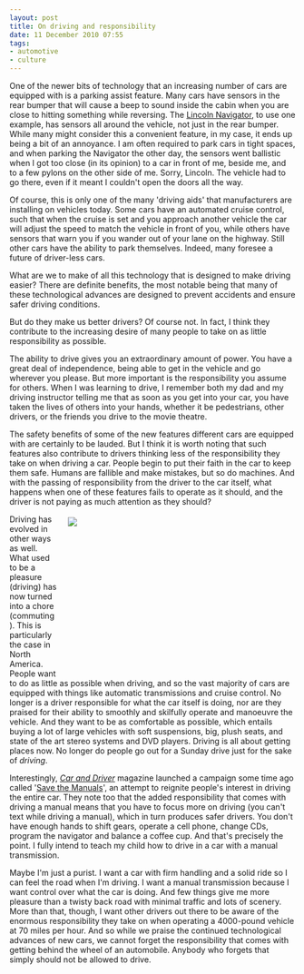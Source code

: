 ```yaml
---
layout: post
title: On driving and responsibility
date: 11 December 2010 07:55
tags:
- automotive
- culture
---
```

<p>One of the newer bits of technology that an increasing number of cars are equipped with is a parking assist feature. Many cars have sensors in the rear bumper that will cause a beep to sound inside the cabin when you are close to hitting something while reversing. The <a href="http://www.lincoln.com/suvs/navigator/">Lincoln Navigator</a>, to use one example, has sensors all around the vehicle, not just in the rear bumper. While many might consider this a convenient feature, in my case, it ends up being a bit of an annoyance. I am often required to park cars in tight spaces, and when parking the Navigator the other day, the sensors went ballistic when I got too close (in its opinion) to a car in front of me, beside me, and to a few pylons on the other side of me. Sorry, Lincoln. The vehicle had to go there, even if it meant I couldn't open the doors all the way.</p>
<p>Of course, this is only one of the many 'driving aids' that manufacturers are installing on vehicles today. Some cars have an automated cruise control, such that when the cruise is set and you approach another vehicle the car will adjust the speed to match the vehicle in front of you, while others have sensors that warn you if you wander out of your lane on the highway. Still other cars have the ability to park themselves. Indeed, many foresee a future of driver-less cars.</p>
<p>What are we to make of all this technology that is designed to make driving easier? There are definite benefits, the most notable being that many of these technological advances are designed to prevent accidents and ensure safer driving conditions.&nbsp;</p>
<p>But do they make us better drivers? Of course not. In fact, I think they contribute to the increasing desire of many people to take on as little responsibility as possible.</p>
<p>The ability to drive gives you an extraordinary amount of power. You have a great deal of independence, being able to get in the vehicle and go wherever you please. But more important is the responsibility you assume for others. When I was learning to drive, I remember both my dad and my driving instructor telling me that as soon as you get into your car, you have taken the lives of others into your hands, whether it be pedestrians, other drivers, or the friends you drive to the movie theatre.</p>
<p>The safety benefits of some of the new features different cars are equipped with are certainly to be lauded. But I think it is worth noting that such features also contribute to drivers thinking less of the responsibility they take on when driving a car. People begin to put their faith in the car to keep them safe. Humans are fallible and make mistakes, but so do machines. And with the passing of responsibility from the driver to the car itself, what happens when one of these features fails to operate as it should, and the driver is not paying as much attention as they should?</p>
<div style="float: right; margin: 5px 1px 0px 20px; width: 400px; height: 279px;"><img src="https://dl.dropbox.com/u/3897986/Jake%20Blog%20Images/shifting.jpg" /></div>
<p>Driving has evolved in other ways as well. What used to be a pleasure (driving) has now turned into a chore (commuting). This is particularly the case in North America. People want to do as little as possible when driving, and so the vast majority of cars are equipped with things like automatic transmissions and cruise control. No longer is a driver responsible for what the car itself is doing, nor are they praised for their ability to smoothly and&nbsp;skilfully&nbsp;operate and&nbsp;manoeuvre&nbsp;the vehicle. And they want to be as comfortable as possible, which entails buying a lot of large vehicles with soft suspensions, big, plush seats, and state of the art stereo systems and DVD players. Driving is all about getting places now. No longer do people go out for a Sunday drive just for the sake of <em>driving</em>.</p>
<p>Interestingly, <em><a href="http://www.caranddriver.com">Car and Driver</a></em> magazine launched a campaign some time ago called '<a href="http://www.caranddriver.com/features/10q3/save_the_manuals!-car_and_driver">Save the Manuals</a>', an attempt to reignite people's interest in driving the entire car. They note too that the added responsibility that comes with driving a manual means that you have to focus more on driving (you can't text while driving a manual), which in turn produces safer drivers. You don't have enough hands to shift gears, operate a cell phone, change CDs, program the navigator and balance a coffee cup. And that's precisely the point. I fully intend to teach my child how to drive in a car with a manual transmission.</p>

Maybe I'm just a purist.&nbsp;I want a car with firm handling and a solid ride so I can&nbsp;feel the road when I'm driving. I want a manual transmission because I want control over what the car is doing. And few things give me more pleasure than a twisty back road with minimal traffic and lots of scenery. More than that, though, I want other drivers out there to be aware of the enormous responsibility they take on when operating a 4000-pound vehicle at 70 miles per hour. And so while we praise the continued technological advances of new cars, we cannot forget the responsibility that comes with getting behind the wheel of an automobile. Anybody who forgets that simply should not be allowed to drive.
